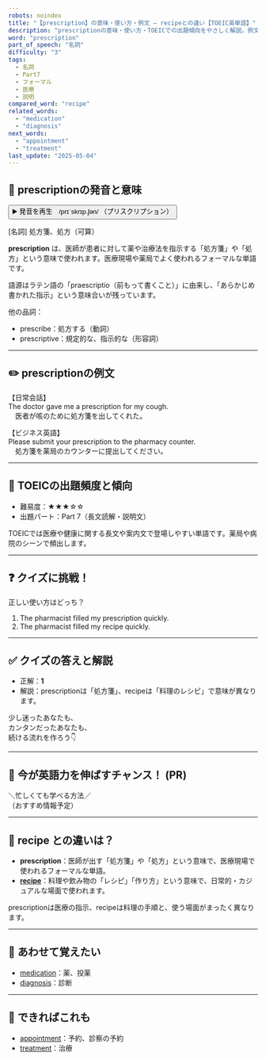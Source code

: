 ```yaml
---
robots: noindex
title: "【prescription】の意味・使い方・例文 ― recipeとの違い【TOEIC英単語】"
description: "prescriptionの意味・使い方・TOEICでの出題傾向をやさしく解説。例文・クイズ付きでrecipeとの違いもわかりやすく学べます。"
word: "prescription"
part_of_speech: "名詞"
difficulty: "3"
tags:
  - 名詞
  - Part7
  - フォーマル
  - 医療
  - 説明
compared_word: "recipe"
related_words:
  - "medication"
  - "diagnosis"
next_words:
  - "appointment"
  - "treatment"
last_update: "2025-05-04"
---
```


## 🔰 prescriptionの発音と意味

<button class="play-audio" onclick="playTTS('prescription')">
  <span class="play-audio-main">
    ▶️ 発音を再生　/prɪˈskrɪp.ʃən/
  </span>
  <span class="play-audio-sub">
    （プリスクリプション）
  </span>
</button>

[名詞] 処方箋、処方（可算）

**prescription** は、医師が患者に対して薬や治療法を指示する「処方箋」や「処方」という意味で使われます。医療現場や薬局でよく使われるフォーマルな単語です。

語源はラテン語の「praescriptio（前もって書くこと）」に由来し、「あらかじめ書かれた指示」という意味合いが残っています。

他の品詞：  
- prescribe：処方する（動詞）
- prescriptive：規定的な、指示的な（形容詞）

---

## ✏️ prescriptionの例文

【日常会話】  
The doctor gave me a prescription for my cough.  
　医者が咳のために処方箋を出してくれた。

【ビジネス英語】  
Please submit your prescription to the pharmacy counter.  
　処方箋を薬局のカウンターに提出してください。

---

## 🎯 TOEICの出題頻度と傾向

- 難易度：★★★☆☆
- 出題パート：Part 7（長文読解・説明文）

TOEICでは医療や健康に関する長文や案内文で登場しやすい単語です。薬局や病院のシーンで頻出します。

---

## ❓ クイズに挑戦！

正しい使い方はどっち？

1. The pharmacist filled my prescription quickly.  
2. The pharmacist filled my recipe quickly.

---

## ✅ クイズの答えと解説

- 正解：**1**
- 解説：prescriptionは「処方箋」、recipeは「料理のレシピ」で意味が異なります。

少し迷ったあなたも、  
カンタンだったあなたも、  
続ける流れを作ろう👇️

---

## 🚀 今が英語力を伸ばすチャンス！ (PR)

<div class="info-center">
＼忙しくても学べる方法／<br>  
（おすすめ情報予定）
</div>

---

## 🤔  recipe との違いは？

- **prescription**：医師が出す「処方箋」や「処方」という意味で、医療現場で使われるフォーマルな単語。
- **[recipe](/recipe)**：料理や飲み物の「レシピ」「作り方」という意味で、日常的・カジュアルな場面で使われます。

prescriptionは医療の指示、recipeは料理の手順と、使う場面がまったく異なります。

---

## 🧩 あわせて覚えたい

- [medication](/medication)：薬、投薬
- [diagnosis](/diagnosis)：診断

---

## 📖 できればこれも

- [appointment](/appointment)：予約、診察の予約
- [treatment](/treatment)：治療

<!-- cvid: aid26_bid30 -->
